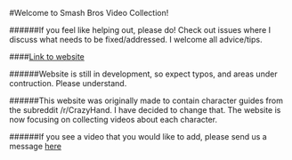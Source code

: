 #Welcome to Smash Bros Video Collection!

######If you feel like helping out, please do! Check out issues where I discuss what needs to be fixed/addressed. I welcome all advice/tips.

####[Link to website](http://happyzombies.github.io/smashvideocollection/)

######Website is still in development, so expect typos, and areas under contruction. Please understand.

######This website was originally made to contain character guides from the subreddit /r/CrazyHand. I have decided to change that. The website is now focusing on collecting videos about each character.

######If you see a video that you would like to add, please send us a message [here](http://happyzombies.github.io/smashvideocollection/files/submit.html)